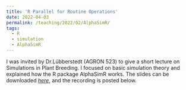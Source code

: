 ```yaml
---
title: 'R Parallel for Routine Operations'
date: 2022-04-03
permalink: /teaching/2022/02/AlphaSimR/
tags:
  - R
  - simulation
  - AlphaSimR
---
```


I was invited by Dr.Lübberstedt (AGRON 523) to give a short lecture on Simulations in Plant Breeding. I focused on basic simulation theory and explained how the R package AlphaSimR works. The slides can be downloaded *[here](https://github.com/mdkrause/mdkrause.github.io/blob/master/files/AlphaSimR_2022.pdf)*, and the recording is posted below.

